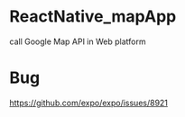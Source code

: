 # ReactNative_mapApp
call Google Map API in Web platform

# Bug

  https://github.com/expo/expo/issues/8921
